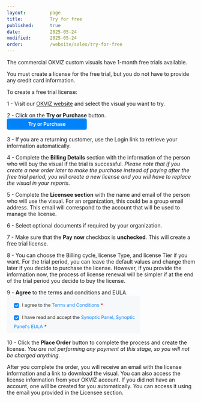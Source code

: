 ```yaml
---
layout:         page
title:          Try for free
published:      true
date:           2025-05-24
modified:       2025-05-24
order:          /website/sales/try-for-free
---
```


The commercial OKVIZ custom visuals have 1-month free trials available.

You must create a license for the free trial, but you do not have to provide any credit card information.

To create a free trial license:

1 - Visit our [OKVIZ website](https://okviz.com/) and select the visual you want to try.

2 - Click on the **Try or Purchase** button.<br/><img src="images/try-or-purchase-button.png" width="213" alt="Try or Purchase Button">

3 - If you are a returning customer, use the Login link to retrieve your information automatically.

4 - Complete the **Billing Details** section with the information of the person who will buy the visual if the trial is successful. *Please note that if you create a new order later to make the purchase instead of paying after the free trial period, you will create a new license and you will have to replace the visual in your reports.*

5 - Complete the **Licensee section** with the name and email of the person who will use the visual. For an organization, this could be a group email address. This email will correspond to the account that will be used to manage the license.

6 - Select optional documents if required by your organization.

7 - Make sure that the **Pay now** checkbox is **unchecked**. This will create a free trial license.

8 - You can choose the Billing cycle, license Type, and license Tier if you want. For the trial period, you can leave the default values and change them later if you decide to purchase the license. However, if you provide the information now, the process of license renewal will be simpler if at the end of the trial period you decide to buy the license.

9 - **Agree** to the terms and conditions and EULA.<br/><img src="images/terms-conditions-eula.png" width="355" alt="Try or Purchase Button">

10 - Click the **Place Order** button to complete the process and create the license. *You are not performing any payment at this stage, so you will not be charged anything.*

After you complete the order, you will receive an email with the license information and a link to download the visual. You can also access the license information from your OKVIZ account. If you did not have an account, one will be created for you automatically. You can access it using the email you provided in the Licensee section.